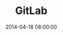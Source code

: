 ---
layout: post
title: "GitLab"
date: 2014-04-18 08:00:00
categories: blog
description: Open Source Git Management Software
---